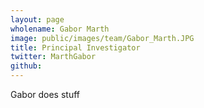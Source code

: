 ```yaml
---
layout: page
wholename: Gabor Marth
image: public/images/team/Gabor_Marth.JPG
title: Principal Investigator
twitter: MarthGabor 
github:
---
```


Gabor does stuff
